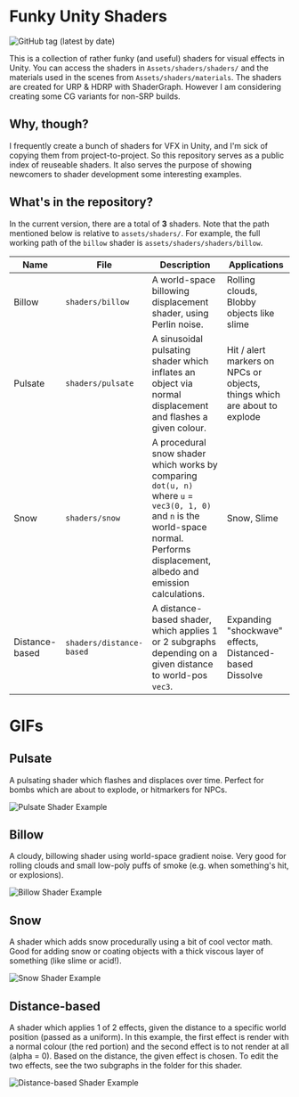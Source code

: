 # Funky Unity Shaders
![GitHub tag (latest by date)](https://img.shields.io/github/v/tag/blewert/funky-unity-shaders)

This is a collection of rather funky (and useful) shaders for visual effects in Unity. You can access the shaders in `Assets/shaders/shaders/` and the materials used in the scenes from `Assets/shaders/materials`. The shaders are created for URP & HDRP with ShaderGraph. However I am considering creating some CG variants for non-SRP builds.

## Why, though?
I frequently create a bunch of shaders for VFX in Unity, and I'm sick of copying them from project-to-project. So this repository serves as a public index of reuseable shaders. It also serves the purpose of showing newcomers to shader development some interesting examples.

## What's in the repository?
In the current version, there are a total of **3** shaders. Note that the path mentioned below is relative to `assets/shaders/`. For example, the full working path of the `billow` shader is `assets/shaders/shaders/billow`.

| Name | File | Description | Applications |
| ---- | ---- | ----------- | ------------ |
| Billow | `shaders/billow` | A world-space billowing displacement shader, using Perlin noise. | Rolling clouds, Blobby objects like slime
| Pulsate | `shaders/pulsate` | A sinusoidal pulsating shader which inflates an object via normal displacement and flashes a given colour. | Hit / alert markers on NPCs or objects, things which are about to explode
| Snow | `shaders/snow` | A procedural snow shader which works by comparing `dot(u, n)` where `u` = `vec3(0, 1, 0)` and `n` is the world-space normal. Performs displacement, albedo and emission calculations. | Snow, Slime
| Distance-based | `shaders/distance-based` | A distance-based shader, which applies 1 or 2 subgraphs depending on a given distance to world-pos `vec3`. | Expanding "shockwave" effects, Distanced-based Dissolve 

# GIFs

## Pulsate
A pulsating shader which flashes and displaces over time. Perfect for bombs which are about to explode, or hitmarkers for NPCs.

![Pulsate Shader Example](https://cdn.discordapp.com/attachments/689485748654833682/802567005541761074/2021-01-21_14-02-22.gif)



## Billow
A cloudy, billowing shader using world-space gradient noise. Very good for rolling clouds and small low-poly puffs of smoke (e.g. when something's hit, or explosions).

![Billow Shader Example](https://cdn.discordapp.com/attachments/689485748654833682/802964512272678963/2021-01-24_18-13-29.gif)


## Snow
A shader which adds snow procedurally using a bit of cool vector math. Good for adding snow or coating objects with a thick viscous layer of something (like slime or acid!).

![Snow Shader Example](https://cdn.discordapp.com/attachments/689485748654833682/802972557719371776/2021-01-24_18-45-48.gif)


## Distance-based
A shader which applies 1 of 2 effects, given the distance to a specific world position (passed as a uniform). In this example, the first effect is render with a normal colour (the red portion) and the second effect is to not render at all (alpha = 0). Based on the distance, the given effect is chosen. To edit the two effects, see the two subgraphs in the folder for this shader.

![Distance-based Shader Example](https://cdn.discordapp.com/attachments/689485748654833682/805482214992904192/2021-01-31_16-58-19.gif)
